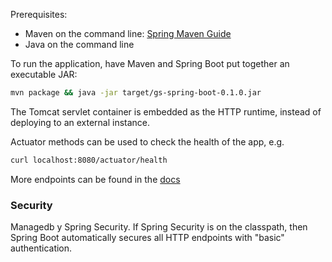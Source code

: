 Prerequisites:

- Maven on the command line: [Spring Maven Guide](https://spring.io/guides/gs/maven/)
- Java on the command line

To run the application, have Maven and Spring Boot put together an executable JAR:
```bash
mvn package && java -jar target/gs-spring-boot-0.1.0.jar
```
The Tomcat servlet container is embedded as the HTTP runtime, instead of deploying to an external instance.

Actuator methods can be used to check the health of the app, e.g. 
```bash
curl localhost:8080/actuator/health
```
More endpoints can be found in the [docs](https://docs.spring.io/spring-boot/docs/2.0.3.RELEASE/reference/htmlsingle/#production-ready-endpoints)

### Security
Managedb y Spring Security.
If Spring Security is on the classpath, then Spring Boot automatically secures all HTTP endpoints with "basic" authentication.